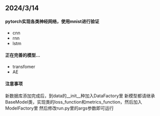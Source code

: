 ## 2024/3/14 
#### pytorch实现各类神经网络，使用mnist进行验证
- cnn
- rnn
- lstm
#### 正在完善的模型...
- transfomer
- AE

#### 注意事项
新数据库添加完成后，到data的__init__种加入DataFactory里
新模型都请继承BaseModel类，实现类的loss_function和metrics_function，然后加入ModelFactory里
然后修改run.py里的args参数即可运行
